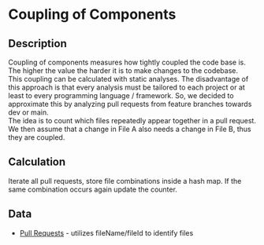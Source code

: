 # Coupling of Components

## Description
Coupling of components measures how tightly coupled the code base is. The higher the value the harder it is to make changes to the codebase.\
This coupling can be calculated with static analyses. The disadvantage of this approach is that every analysis must be tailored to each project or at least to every programming language / framework. So, we decided to approximate this by analyzing pull requests from feature branches towards dev or main.\
The idea is to count which files repeatedly appear together in a pull request. We then assume that a change in File A also needs a change in File B, thus they are coupled.

## Calculation
Iterate all pull requests, store file combinations inside a hash map. If the same combination occurs again update the counter.


## Data
* [Pull Requests](PullRequests.md) - utilizes fileName/fileId to identify files